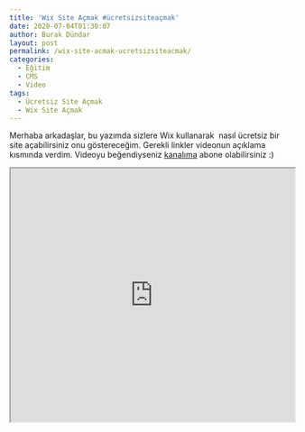 ```yaml
---
title: 'Wix Site Açmak #ücretsizsiteaçmak'
date: 2020-07-04T01:30:07
author: Burak Dündar
layout: post
permalink: /wix-site-acmak-ucretsizsiteacmak/
categories:
  - Eğitim
  - CMS
  - Video
tags:
  - Ücretsiz Site Açmak
  - Wix Site Açmak
---
```

Merhaba arkadaşlar, bu yazımda sizlere Wix kullanarak  nasıl ücretsiz bir site açabilirsiniz onu göstereceğim. Gerekli linkler videonun açıklama kısmında verdim. Videoyu beğendiyseniz [kanalıma](https://youtube.com/desponres) abone olabilirsiniz :)

<iframe src="https://www.youtube.com/embed/rQyX0v0iSIY" width="100%" height="450"></iframe>